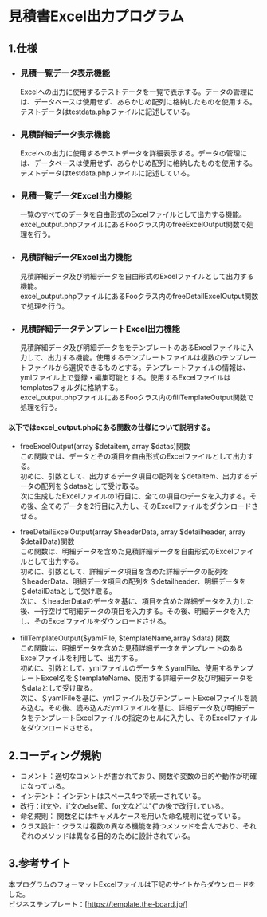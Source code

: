 # 見積書Excel出力プログラム

## 1.仕様
* ### 見積一覧データ表示機能
  Excelへの出力に使用するテストデータを一覧で表示する。データの管理には、データベースは使用せず、あらかじめ配列に格納したものを使用する。<br>テストデータはtestdata.phpファイルに記述している。

* ### 見積詳細データ表示機能
  Excelへの出力に使用するテストデータを詳細表示する。データの管理には、データベースは使用せず、あらかじめ配列に格納したものを使用する。<br>テストデータはtestdata.phpファイルに記述している。

* ### 見積一覧データExcel出力機能
  一覧のすべてのデータを自由形式のExcelファイルとして出力する機能。<br>excel_output.phpファイルにあるFooクラス内のfreeExcelOutput関数で処理を行う。

* ### 見積詳細データExcel出力機能
  見積詳細データ及び明細データを自由形式のExcelファイルとして出力する機能。<br>excel_output.phpファイルにあるFooクラス内のfreeDetailExcelOutput関数で処理を行う。
  
* ### 見積詳細データテンプレートExcel出力機能
  見積詳細データ及び明細データををテンプレートのあるExcelファイルに入力して、出力する機能。使用するテンプレートファイルは複数のテンプレートファイルから選択できるものとする。テンプレートファイルの情報は、ymlファイル上で登録・編集可能とする。使用するExcelファイルはtemplatesフォルダに格納する。<br>
  excel_output.phpファイルにあるFooクラス内のfillTemplateOutput関数で処理を行う。
  
#### 以下ではexcel_output.phpにある関数の仕様について説明する。

* freeExcelOutput(array $detaitem, array $datas)関数<br>この関数では、データとその項目を自由形式のExcelファイルとして出力する。<br>初めに、引数として、出力するデータ項目の配列を＄detaitem、出力するデータの配列を＄datasとして受け取る。
  <br>次に生成したExcelファイルの1行目に、全ての項目のデータを入力する。その後、全てのデータを2行目に入力し、そのExcelファイルをダウンロードさせる。

* freeDetailExcelOutput(array $headerData, array $detailheader, array $detailData)関数<br>この関数は、明細データを含めた見積詳細データを自由形式のExcelファイルとして出力する。<br>初めに、引数として、詳細データ項目を含めた詳細データの配列を＄headerData、明細データ項目の配列を＄detailheader、明細データを＄detailDataとして受け取る。<br>
次に、＄headerDataのデータを基に、項目を含めた詳細データを入力した後、一行空けて明細データの項目を入力する。その後、明細データを入力し、そのExcelファイルをダウンロードさせる。

* fillTemplateOutput($yamlFile, $templateName,array $data) 関数<br>
  この関数は、明細データを含めた見積詳細データをテンプレートのあるExcelファイルを利用して、出力する。<br>
  初めに、引数として、ymlファイルのデータを＄yamlFile、使用するテンプレートExcel名を＄templateName、使用する詳細データ及び明細データを＄dataとして受け取る。<br>次に、＄yamlFileを基に、ymlファイル及びテンプレートExcelファイルを読み込む。その後、読み込んだymlファイルを基に、詳細データ及び明細データをテンプレートExcelファイルの指定のセルに入力し、そのExcelファイルをダウンロードさせる。
## 2.コーディング規約
* コメント：適切なコメントが書かれており、関数や変数の目的や動作が明確になっている。
* インデント：インデントはスペース4つで統一されている。
* 改行：if文や、if文のelse節、for文などは"{"の後で改行している。
* 命名規則： 関数名にはキャメルケースを用いた命名規則に従っている。
* クラス設計：クラスは複数の異なる機能を持つメソッドを含んでおり、それぞれのメソッドは異なる目的のために設計されている。
## 3.参考サイト
本プログラムのフォーマットExcelファイルは下記のサイトからダウンロードをした。<br>
ビジネステンプレート：[https://template.the-board.jp/]

